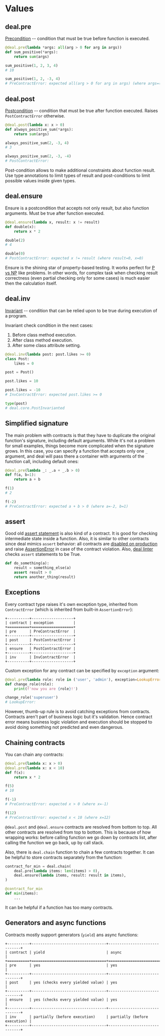 # Values

## deal.pre

[Precondition](https://en.wikipedia.org/wiki/Precondition) -- condition that must be true before function is executed.

```python
@deal.pre(lambda *args: all(arg > 0 for arg in args))
def sum_positive(*args):
    return sum(args)

sum_positive(1, 2, 3, 4)
# 10

sum_positive(1, 2, -3, 4)
# PreContractError: expected all(arg > 0 for arg in args) (where args=(1, 2, -3, 4))
```

## deal.post

[Postcondition](https://en.wikipedia.org/wiki/Postcondition) -- condition that must be true after function executed. Raises `PostContractError` otherwise.

```python
@deal.post(lambda x: x > 0)
def always_positive_sum(*args):
    return sum(args)

always_positive_sum(2, -3, 4)
# 3

always_positive_sum(2, -3, -4)
# PostContractError:
```

Post-condition allows to make additional constraints about function result. Use type annotations to limit types of result and post-conditions to limit possible values inside given types.

## deal.ensure

Ensure is a postcondition that accepts not only result, but also function arguments. Must be true after function executed.

```python
@deal.ensure(lambda x, result: x != result)
def double(x):
    return x * 2

double(2)
# 4

double(0)
# PostContractError: expected x != result (where result=0, x=0)
```

Ensure is the shining star of property-based testing. It works perfect for [P vs NP](https://en.wikipedia.org/wiki/P_versus_NP_problem) like problems. In other words, for complex task when checking result correctness (even partial checking only for some cases) is much easier then the calculation itself.

## deal.inv

[Invariant](https://en.wikipedia.org/wiki/Invariant) -- condition that can be relied upon to be true during execution of a program.

Invariant check condition in the next cases:

1. Before class method execution.
1. After class method execution.
1. After some class attribute setting.

```python
@deal.inv(lambda post: post.likes >= 0)
class Post:
    likes = 0

post = Post()

post.likes = 10

post.likes = -10
# InvContractError: expected post.likes >= 0

type(post)
# deal.core.PostInvarianted
```

## Simplified signature

The main problem with contracts is that they have to duplicate the original function's signature, including default arguments. While it's not a problem for small examples, things become more complicated when the signature grows. In this case, you can specify a function that accepts only one `_` argument, and deal will pass there a container with arguments of the function call, including default ones:

```python
@deal.pre(lambda _: _.a + _.b > 0)
def f(a, b=1):
    return a + b

f(1)
# 2

f(-2)
# PreContractError: expected a + b > 0 (where a=-2, b=1)
```

## assert

Good old [assert statement](https://docs.python.org/3/reference/simple_stmts.html#the-assert-statement) is also kind of a contract. It is good for checking intermediate state inside a function. Also, it is similar to other contracts since deal mimics `assert` behavior: all contracts are [disabled on production](./runtime.md) and raise [AssertionError](https://docs.python.org/3/library/exceptions.html#AssertionError) in case of the contract violation. Also, [deal linter](linter.md) checks `assert` statements to be True.

```python
def do_something(a):
    result = something_else(a)
    assert result > 0
    return another_thing(result)
```

## Exceptions

Every contract type raises it's own exception type, inherited from `ContractError` (which is inherited from built-in `AssertionError`):

```{eval-rst}
+----------+-------------------+
| contract | exception         |
+==========+===================+
| pre      | PreContractError  |
+----------+-------------------+
| post     | PostContractError |
+----------+-------------------+
| ensure   | PostContractError |
+----------+-------------------+
| inv      | InvContractError  |
+----------+-------------------+
```

Custom exception for any contract can be specified by `exception` argument:

```python
@deal.pre(lambda role: role in ('user', 'admin'), exception=LookupError)
def change_role(role):
    print(f'now you are {role}!')

change_role('superuser')
# LookupError:
```

However, thumb-up rule is to avoid catching exceptions from contracts. Contracts aren't part of business logic but it's validation. Hence contract error means business logic violation and execution should be stopped to avoid doing something not predicted and even dangerous.

## Chaining contracts

You can chain any contracts:

```python
@deal.pre(lambda x: x > 0)
@deal.pre(lambda x: x < 10)
def f(x):
    return x * 2

f(5)
# 10

f(-1)
# PreContractError: expected x > 0 (where x=-1)

f(12)
# PreContractError: expected x < 10 (where x=12)
```

`@deal.post` and `@deal.ensure` contracts are resolved from bottom to top. All other contracts are resolved from top to bottom. This is because of how wrapping works: before calling function we go down by contracts list, after calling the function we go back, up by call stack.

Also, there is `deal.chain` function to chain a few contracts together. It can be helpful to store contracts separately from the function:

```python
contract_for_min = deal.chain(
    deal.pre(lambda items: len(items) > 0),
    deal.ensure(lambda items, result: result in items),
)

@contract_for_min
def min(items):
    ...
```

It can be helpful if a function has too many contracts.

## Generators and async functions

Contracts mostly support generators (`yield`) ans async functions:

```{eval-rst}
+----------+----------------------------------+------------------------------+
| contract | yield                            | async                        |
+==========+==================================+==============================+
| pre      | yes                              | yes                          |
+----------+----------------------------------+------------------------------+
| post     | yes (checks every yielded value) | yes                          |
+----------+----------------------------------+------------------------------+
| ensure   | yes (checks every yielded value) | yes                          |
+----------+----------------------------------+------------------------------+
| inv      | partially (before execution)     | partially (before execution) |
+----------+----------------------------------+------------------------------+
```
